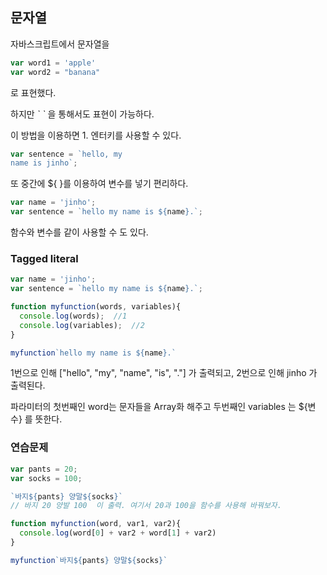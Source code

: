 


## 문자열

자바스크립트에서 문자열을 

```javascript
var word1 = 'apple'
var word2 = "banana"
```

로 표현했다.

하지만 *\` \`* 을 통해서도 표현이 가능하다.

이 방법을 이용하면 1. 엔터키를 사용할 수 있다.
```javascript
var sentence = `hello, my
name is jinho`;
```

또 중간에 ${  }를 이용하여 변수를 넣기 편리하다.

```javascript
var name = 'jinho';
var sentence = `hello my name is ${name}.`;
```

함수와 변수를 같이 사용할 수 도 있다.
### Tagged literal

```javascript
var name = 'jinho';
var sentence = `hello my name is ${name}.`;

function myfunction(words, variables){
  console.log(words);  //1
  console.log(variables);  //2
}

myfunction`hello my name is ${name}.`

```
1번으로 인해 ["hello", "my", "name", "is", "."] 가 출력되고,
2번으로 인해 jinho 가 출력된다.

파라미터의 첫번째인 word는 문자들을 Array화 해주고
두번째인 variables 는 ${변수} 를 뜻한다.



### 연습문제

```javascript
var pants = 20;
var socks = 100;

`바지${pants} 양말${socks}`
// 바지 20 양발 100  이 출력. 여기서 20과 100을 함수를 사용해 바꿔보자.

function myfunction(word, var1, var2){
  console.log(word[0] + var2 + word[1] + var2)
}

myfunction`바지${pants} 양말${socks}`
```

```javascript

```
